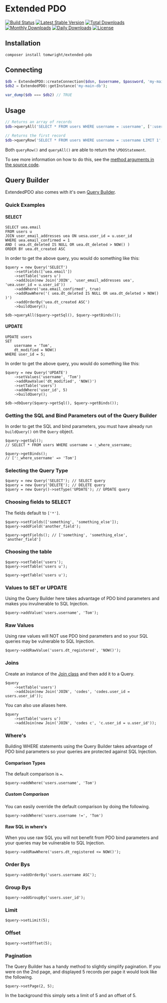 # Extended PDO

[![Build Status](https://travis-ci.org/TomWright/ExtendedPDO.svg?branch=master)](https://travis-ci.org/TomWright/ExtendedPDO)
[![Latest Stable Version](https://poser.pugx.org/tomwright/extended-pdo/v/stable)](https://packagist.org/packages/tomwright/extended-pdo)
[![Total Downloads](https://poser.pugx.org/tomwright/extended-pdo/downloads)](https://packagist.org/packages/tomwright/extended-pdo)
[![Monthly Downloads](https://poser.pugx.org/tomwright/extended-pdo/d/monthly)](https://packagist.org/packages/tomwright/extended-pdo)
[![Daily Downloads](https://poser.pugx.org/tomwright/extended-pdo/d/daily)](https://packagist.org/packages/tomwright/extended-pdo)
[![License](https://poser.pugx.org/tomwright/extended-pdo/license.svg)](https://packagist.org/packages/tomwright/extended-pdo)

## Installation

```
composer install tomwright/extended-pdo
```

## Connecting
```php
$db = ExtendedPDO::createConnection($dsn, $username, $password, 'my-main-db');
$db2 = ExtendedPDO::getInstance('my-main-db');

var_dump($db === $db2) // TRUE
```

## Usage
```php
// Returns an array of records
$db->queryAll('SELECT * FROM users WHERE username = :username', [':username' => 'Tom']);

// Returns the first record
$db->queryRow('SELECT * FROM users WHERE username = :username LIMIT 1', [':username' => 'Tom']);
```

Both `queryRow()` and `queryAll()` are able to return the `\PDOStatement`.

To see more information on how to do this, see the [method arguments in the source code](src/ExtendedPDO.php#L78).

## Query Builder

ExtendedPDO also comes with it's own [Query Builder](src/Query.php).

### Quick Examples

#### SELECT

    SELECT uea.email
    FROM users u
    JOIN user_email_addresses uea ON uesa.user_id = u.user_id
    WHERE uea.email_confirmed = 1
    AND ( uea.dt_deleted IS NULL OR uea.dt_deleted > NOW() )
    ORDER BY uea.dt_created ASC

In order to get the above query, you would do something like this:

    $query = new Query('SELECT')
        ->setFields(['uea.email'])
        ->setTable('users u')
        ->addJoin(new Join('JOIN', 'user_email_addresses uea', 'uea.user_id = u.user_id'))
        ->addWhere('uea.email_confirmed', true)
        ->addRawWhere('( uea.dt_deleted IS NULL OR uea.dt_deleted > NOW() )')
        ->addOrderBy('uea.dt_created ASC')
        ->buildQuery();
    
    $db->queryAll($query->getSql(), $query->getBinds());
        
#### UPDATE

    UPDATE users
    SET
        username = 'Tom',
        dt_modified = NOW()
    WHERE user_id = 5;

In order to get the above query, you would do something like this:

    $query = new Query('UPDATE')
        ->setValues('username', 'Tom')
        ->addRawValue('dt_modified', 'NOW()')
        ->setTable('users')
        ->addWhere('user_id', 5)
        ->buildQuery();
        
    $db->dbQuery($query->getSql(), $query->getBinds());

### Getting the SQL and Bind Parameters out of the Query Builder

In order to get the SQL and bind parameters, you must have already run `buildQuery()` on the `Query` object.

    $query->getSql();
    // SELECT * FROM users WHERE username = :_where_username;
    
    $query->getBinds();
    // [':_where_username' => 'Tom']

### Selecting the Query Type

    $query = new Query('SELECT'); // SELECT query
    $query = new Query('DELETE'); // DELETE query
    $query = new Query()->setType('UPDATE'); // UPDATE query
    
### Choosing fields to SELECT

The fields default to `['*']`.

    $query->setFields(['something', 'something_else']);
    $query->addField('another_field');
    
    $query->getFields(); // ['something', 'something_else', 'another_field']

### Choosing the table

    $query->setTable('users');
    $query->setTable('users u');
    
    $query->getTable('users u');

### Values to SET or UPDATE

Using the Query Builder here takes advantage of PDO bind parameters and makes you invulnerable to SQL Injection.

    $query->addValue('users.username', 'Tom');

### Raw Values

Using raw values will NOT use PDO bind parameters and so your SQL queries may be vulnerable to SQL Injection.

    $query->addRawValue('users.dt_registered', 'NOW()');

### Joins

Create an instance of the [Join class](src/Join.php) and then add it to a Query.

    $query
        ->setTable('users')
        ->addJoin(new Join('JOIN', 'codes', 'codes.user_id = users.user_id'));

You can also use aliases here.

    $query
        ->setTable('users u')
        ->addJoin(new Join('JOIN', 'codes c', 'c.user_id = u.user_id'));

### Where's

Building WHERE statements using the Query Builder takes advantage of PDO bind parameters so your queries are protected against SQL Injection.

#### Comparison Types

The default comparison is `=`.

    $query->addWhere('users.username', 'Tom')
    
##### Custom Comparison
You can easily override the default comparison by doing the following.

    $query->addWhere('users.username !=', 'Tom')

#### Raw SQL in where's

When you use raw SQL you will not benefit from PDO bind parameters and your queries may be vulnerable to SQL Injection.

    $query->addRawWhere('users.dt_registered <= NOW()');
    
### Order Bys

    $query->addOrderBy('users.username ASC');
    
### Group Bys

    $query->addGroupBy('users.user_id');

### Limit

    $query->setLimit(5);
    
### Offset

    $query->setOffset(5);

### Pagination
    
The Query Builder has a handy method to slightly simplify pagination.
If you were on the 2nd page, and displayed 5 records per page it would look like the following.

    $query->setPage(2, 5);

In the background this simply sets a limit of 5 and an offset of 5.